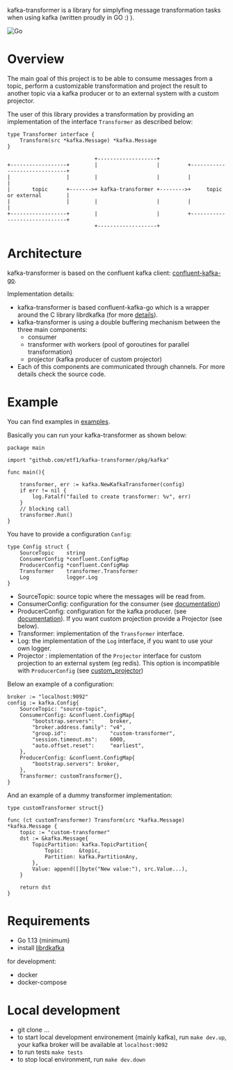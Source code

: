 kafka-transformer is a library for simplyfing message transformation tasks when using kafka (written proudly in GO :) ).

![Go](https://github.com/etf1/kafka-transformer/workflows/Go/badge.svg)

# Overview

The main goal of this project is to be able to consume messages from a topic, perform a customizable transformation and project the result to another topic via a kafka producer or to an external system with a custom projector.

The user of this library provides a transformation by providing an implementation of the interface `Transformer` as described below:

```golang
type Transformer interface {
	Transform(src *kafka.Message) *kafka.Message
}
```


```
                            +-------------------+
+------------------+        |                   |         +------------------------------+
|                  |        |                   |         |                              |
|       topic      +------->+ kafka-transformer +-------->+     topic or external        |
|                  |        |                   |         |                              |
+------------------+        |                   |         +------------------------------+
                            +-------------------+

```

# Architecture

kafka-transformer is based on the confluent kafka client: [confluent-kafka-go](https://github.com/confluentinc/confluent-kafka-go).

Implementation details: 

- kafka-transformer is based confluent-kafka-go which is a wrapper around the C library librdkafka (for more [details](https://github.com/confluentinc/confluent-kafka-go)).
- kafka-transformer is using a double buffering mechanism between the three main components: 
    * consumer
    * transformer with workers (pool of goroutines for parallel transformation)
    * projector (kafka producer of custom projector)
- Each of this components are communicated through channels. For more details check the source code.

# Example

You can find examples in [examples](examples/).

Basically you can run your kafka-transformer as shown below:

```golang
package main

import "github.com/etf1/kafka-transformer/pkg/kafka"

func main(){

    transformer, err := kafka.NewKafkaTransformer(config)
	if err != nil {
		log.Fatalf("failed to create transformer: %v", err)
	}
    // blocking call
    transformer.Run()
}
```

You have to provide a configuration `Config`: 

```golang
type Config struct {
	SourceTopic    string
	ConsumerConfig *confluent.ConfigMap
	ProducerConfig *confluent.ConfigMap
	Transformer    transformer.Transformer
	Log            logger.Log
}
```

- SourceTopic: source topic where the messages will be read from.
- ConsumerConfig: configuration for the consumer (see [documentation](https://github.com/edenhill/librdkafka/blob/master/CONFIGURATION.md))
- ProducerConfig: configuration for the kafka producer. (see [documentation](https://github.com/edenhill/librdkafka/blob/master/CONFIGURATION.md)). If you want custom projection provide a Projector (see below). 
- Transformer: implementation of the `Transformer` interface.
- Log: the implementation of the `Log` interface, if you want to use your own logger.
- Projector : implementation of the `Projector` interface for custom projection to an external system (eg redis). This option is incompatible with `ProducerConfig` (see [custom_projector](examples/custom_projector))

Below an example of a configuration:

```golang
broker := "localhost:9092"
config := kafka.Config{
    SourceTopic: "source-topic",
    ConsumerConfig: &confluent.ConfigMap{
        "bootstrap.servers":     broker,
        "broker.address.family": "v4",
        "group.id":              "custom-transformer",
        "session.timeout.ms":    6000,
        "auto.offset.reset":     "earliest",
    },
    ProducerConfig: &confluent.ConfigMap{
        "bootstrap.servers": broker,
    },
    Transformer: customTransformer{},
}

```

And an example of a dummy transformer implementation:

```golang
type customTransformer struct{}

func (ct customTransformer) Transform(src *kafka.Message) *kafka.Message {
	topic := "custom-transformer"
	dst := &kafka.Message{
		TopicPartition: kafka.TopicPartition{
			Topic:     &topic,
			Partition: kafka.PartitionAny,
		},
		Value: append([]byte("New value:"), src.Value...),
	}

	return dst
}

```

# Requirements

* Go 1.13 (minimum)
* install [librdkafka](https://github.com/confluentinc/confluent-kafka-go#installing-librdkafka)

for development:

* docker
* docker-compose

# Local development

* git clone ...
* to start local development environement (mainly kafka), run `make dev.up`, your kafka broker will be available at `localhost:9092`
* to run tests `make tests`
* to stop local environment, run `make dev.down`



